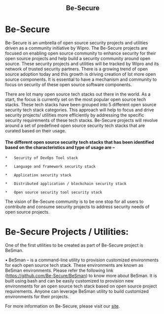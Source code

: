 <h2 align="center">Be-Secure</h2>


# Be-Secure 

Be-Secure is an umbrella of open source security projects and utilities driven as a community initiative by Wipro. The Be-Secure projects are focused on enabling open source community to enhance security for their open source projects and help build a security community around open source. These security projects and utilities will be tracked by Wipro and its network of trusted security partners.  There is a growing trend of open source adoption today and this growth is driving creation of lot more open source components. It is essential to have a mechanism and community to focus on security of these open source software components.


There are lot many open source tech stacks out there in the world. As a start, the focus is currently set on the most popular open source tech stacks. These tech stacks have been grouped into 5 different open source security tech stack categories. This approach will help to focus and drive security projects/ utilities more efficiently by addressing the specific security requirements of these tech stacks.
Be-Secure projects will revolve around a set of predefined open source security tech stacks that are curated based on their usage. 

#### The different open source security tech stacks that has been identified based on the characteristics and type of usage are –

    *   Security of DevOps Tool stack
    
    *   Language and framework security stack
    
    *   Application security stack 
    
    *   Distributed application / blockchain security stack
    
    *   Open source security tool security stack
  

The vision of Be-Secure community is to be one stop for all users to contribute and consume security projects to address security needs of open source projects.

# Be-Secure Projects / Utilities:
   One of the first utilities to be created as part of Be-Secure project is BeSman.

   •	BeSman – is a command-line utility to provision customized environments for each open source tech stack. These environments are known as BeSman environments. Please refer the following link (https://github.com/Be-Secure/BeSman) to know more about BeSman. It is built using bash and can be easily customized to provision new environments for an open source tech stack based on open source project requirements. Anyone can leverage BeSman utility to build customized environments for their projects.
  
For more information on Be-Secure, please visit our [site](https://jobyko.github.io).
